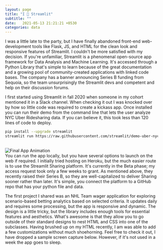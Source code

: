 ```yaml
---
layout: page
title: "I 💓 Streamlit"
subtitle: ""
date:   2021-05-13 21:21:21 +0530
categories: data
---
```


I was a little late to the party, but I have finally abandoned front-end web-development tools like Flask, JS, and HTML 
for the clean look and responsive features of Streamlit.  I couldn't be more satisfied with my decision. If you're unfamiliar,
Streamlit is a phenomenal open-source app framework for Data Analysis and Machine Learning. It's accessed through a Python Library 
that's simple to learn because of the great documentation and a growing pool of community-created applications with linked code bases. 
The company has a banner announcing Series B funding from Sequoia,
so the team unsurprisingly the Streamlit devs and competent and help on their discussion forums.

I first started using Streamlit in fall 2020 when someone in my cohort mentioned it in a Slack channel. When checking it out
I was knocked over by how so little code was required to create a kickass app. Once installed you can run their demo from the 
command line that lets the user analyze NYC Uber Ridesharing data. If you can believe it, this took less than 120 lines of code to deploy.

```sh
pip install --upgrade streamlit
streamlit run https://raw.githubusercontent.com/streamlit/demo-uber-nyc-pickups/master/streamlit_app.py
```
  
\
![Final App Animation](https://github.com/streamlit/streamlit/raw/develop/docs/_static/img/uber_horiz.gif "Final App Animation")
\
You can run the app locally, but you have several options to launch on the web if required. I initially tried hosting on Heroku, but 
the much easier route is to use the Streamlit Sharing platform. It's currently in the Beta phase; my access request took only a few weeks to grant.
As mentioned above, they recently raised their Series B, so they are well-capitalized to deliver Sharing sooner rather than later. It's simple, you
connect the platform to a GitHub repo that has your python file and data. 

The first project I shared was an NHL Team wager application for exploring scenario-based betting analytics based on selected criteria. It updates 
daily and requires some processing, but the app is responsive and dynamic. The design is a little tricky, but the library includes enough tools for
essential features and aesthetics. What's awesome is that they allow you to go outside of their standard designs to nest HTML and CSS into one of the subclasses.
Having brushed up on my HTML recently, I am was able to add a few customizations without much shoehorning.  Feel free to check it out, I have dropped a sample
screen capture below. However, if it's not used in a week the app goes to sleep.
